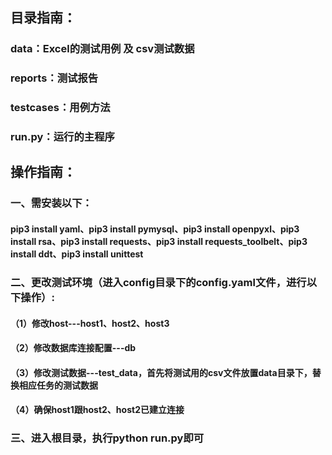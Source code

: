 ## 目录指南：

### data：Excel的测试用例 及 csv测试数据

### reports：测试报告

### testcases：用例方法

### run.py：运行的主程序


## 操作指南：

### 一、需安装以下： 
#### pip3 install yaml、pip3 install pymysql、pip3 install openpyxl、pip3 install rsa、pip3 install requests、pip3 install requests_toolbelt、pip3 install ddt、pip3 install unittest

### 二、更改测试环境（进入config目录下的config.yaml文件，进行以下操作）:
#### （1）修改host---host1、host2、host3
#### （2）修改数据库连接配置---db
#### （3）修改测试数据---test_data，首先将测试用的csv文件放置data目录下，替换相应任务的测试数据
#### （4）确保host1跟host2、host2已建立连接

### 三、进入根目录，执行python run.py即可

